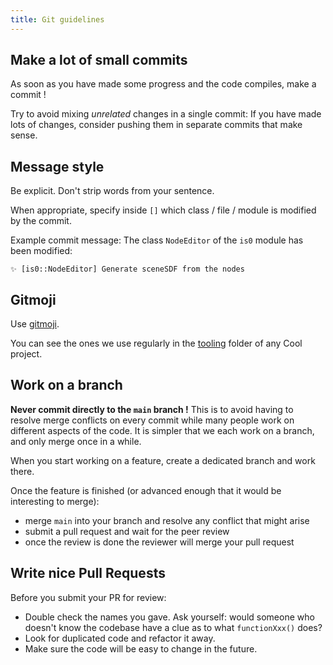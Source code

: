 ```yaml
---
title: Git guidelines
---
```


## Make a lot of small commits

As soon as you have made some progress and the code compiles, make a commit !

Try to avoid mixing _unrelated_ changes in a single commit: If you have made lots of changes, consider pushing them in separate commits that make sense.

## Message style

Be explicit. Don't strip words from your sentence.

When appropriate, specify inside `[]` which class / file / module is modified by the commit.

Example commit message: The class `NodeEditor` of the `is0` module has been modified:

```
✨ [is0::NodeEditor] Generate sceneSDF from the nodes
```

## Gitmoji

Use [gitmoji](https://youtu.be/uBLWVxnPLP4).

You can see the ones we use regularly in the [tooling](https://github.com/CoolLibs/tooling/blob/main/gitmoji.md) folder of any Cool project.

## Work on a branch

**Never commit directly to the `main` branch !** This is to avoid having to resolve merge conflicts on every commit while many people work on different aspects of the code. It is simpler that we each work on a branch, and only merge once in a while.

When you start working on a feature, create a dedicated branch and work there.

Once the feature is finished (or advanced enough that it would be interesting to merge):

- merge `main` into your branch and resolve any conflict that might arise
- submit a pull request and wait for the peer review
- once the review is done the reviewer will merge your pull request

## Write nice Pull Requests

Before you submit your PR for review:

- Double check the names you gave. Ask yourself: would someone who doesn't know the codebase have a clue as to what `functionXxx()` does?
- Look for duplicated code and refactor it away.
- Make sure the code will be easy to change in the future.
